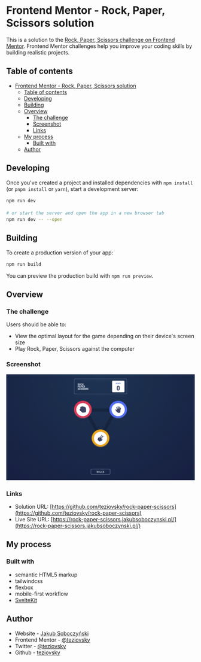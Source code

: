 # Frontend Mentor - Rock, Paper, Scissors solution

This is a solution to the [Rock, Paper, Scissors challenge on Frontend Mentor](https://www.frontendmentor.io/challenges/rock-paper-scissors-game-pTgwgvgH). Frontend Mentor challenges help you improve your coding skills by building realistic projects.

## Table of contents

- [Frontend Mentor - Rock, Paper, Scissors solution](#frontend-mentor---rock-paper-scissors-solution)
  - [Table of contents](#table-of-contents)
  - [Developing](#developing)
  - [Building](#building)
  - [Overview](#overview)
    - [The challenge](#the-challenge)
    - [Screenshot](#screenshot)
    - [Links](#links)
  - [My process](#my-process)
    - [Built with](#built-with)
  - [Author](#author)

## Developing

Once you've created a project and installed dependencies with `npm install` (or `pnpm install` or `yarn`), start a development server:

```bash
npm run dev

# or start the server and open the app in a new browser tab
npm run dev -- --open
```

## Building

To create a production version of your app:

```bash
npm run build
```

You can preview the production build with `npm run preview`.

## Overview

### The challenge

Users should be able to:

- View the optimal layout for the game depending on their device's screen size
- Play Rock, Paper, Scissors against the computer

### Screenshot

![screenshot of website](./screenshot.jpg)

### Links

- Solution URL: [https://github.com/teziovsky/rock-paper-scissors](https://github.com/teziovsky/rock-paper-scissors)
- Live Site URL: [https://rock-paper-scissors.jakubsoboczynski.pl/](https://rock-paper-scissors.jakubsoboczynski.pl/)

## My process

### Built with

- semantic HTML5 markup
- tailwindcss
- flexbox
- mobile-first workflow
- [SvelteKit](https://kit.svelte.dev/)

## Author

- Website - [Jakub Soboczyński](https://www.jakubsoboczynski.pl/)
- Frontend Mentor - [@teziovsky](https://www.frontendmentor.io/profile/teziovsky)
- Twitter - [@teziovsky](https://twitter.com/teziovsky)
- Github - [teziovsky](https://github.com/teziovsky/)
